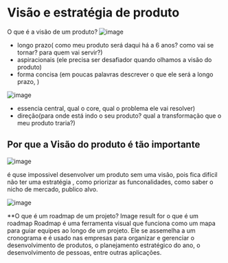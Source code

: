 # Visão e estratégia de produto

O que é a visão de um produto?
![image](https://user-images.githubusercontent.com/52088444/234560883-1e0e87fd-9e57-432f-bf83-2d0aaedc2cb8.png)

- longo prazo( como meu produto será daqui há a 6 anos? como vai se tornar? para quem vai servir?)
- aspiracionais (ele precisa ser desafiador quando olhamos a visão do produto)
- forma concisa (em poucas palavras descrever o que ele será a longo prazo, ) 


![image](https://user-images.githubusercontent.com/52088444/234561363-2fcd96db-b046-45f9-a199-af9bed9fa59c.png)

- essencia central, qual o core, qual o problema ele vai resolver)
- direção(para onde está indo o seu produto? qual a transformação que o meu produto traria?)

## Por que a Visão do produto é tão importante

![image](https://user-images.githubusercontent.com/52088444/234561642-18394e1f-0492-40d2-b338-25a696fa7aca.png)

é quse impossivel desenvolver um produto sem uma visão, pois fica difícil não ter uma estratégia , como priorizar as funconalidades, como saber o nicho de mercado, publico alvo.


![image](https://user-images.githubusercontent.com/52088444/234561965-b4932198-46d1-4b50-ac5f-45a7eaf089d2.png)

**O que é um roadmap de um projeto?
Image result for o que é um roadmap
Roadmap é uma ferramenta visual que funciona como um mapa para guiar equipes ao longo de um projeto. Ele se assemelha a um cronograma e é usado nas empresas para organizar e gerenciar o desenvolvimento de produtos, o planejamento estratégico do ano, o desenvolvimento de pessoas, entre outras aplicações.
